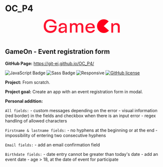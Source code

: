<h1>OC_P4</h1>

<div align='center'>

 <img src="./img/Logo.png" alt="GameOn" title="GameOn" width="auto" height="auto"/>
 
</div><br>

<h2>GameOn - Event registration form</h2>

<strong>GitHub Page:</strong> https://git-ej.github.io/OC_P4/


![JavaScript Badge](https://img.shields.io/badge/JavaScript-F7DF1E?logo=javascript&logoColor=000&style=flat)
![Sass Badge](https://img.shields.io/badge/Sass-C69?logo=sass&logoColor=fff&style=flat)
![Responsive](https://img.shields.io/badge/Responsive-08BFF1)
[![GitHub license](https://img.shields.io/github/license/Naereen/StrapDown.js.svg)](https://github.com/Naereen/StrapDown.js/blob/master/LICENSE)


<strong>Project:</strong> From scratch. 

<strong>Project goal:</strong> Create an app with an event registration form in modal.

<strong>Personal addition:</strong> 

  `All fields:`
    - custom messages depending on the error
    - visual information (red border) in the fields and checkbox when there is an input error
    - regex handling of allowed characters

  `Firstname & lastname fields:`
    - no hyphens at the beginning or at the end 
    - impossibility of entering two consecutive hyphens 

  `Email fields:`
    - add an email confirmation field

  `Birthdate fields:`
    - date entry cannot be greater than today's date
    - add an event date
    - age > 18, at the date of event for participate
